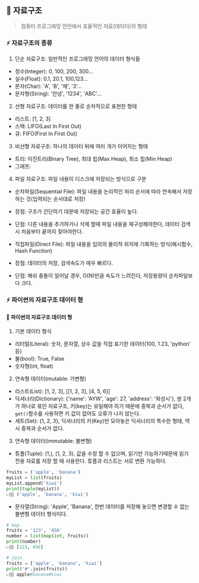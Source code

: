 ## 📍 자료구조
> 컴퓨터 프로그래밍 언언에서 효율적인 자료(데이터)의 형태

### ⚡️ 자료구조의 종류
1. 단순 자료구조: 일반적인 프로그래밍 언어의 데이터 형식들
  * 정수(Integer): 0, 100, 200, 300...
  * 실수(Float): 0.1, 20.1, 100,123...
  * 문자(Char): 'A', 'B', '채', '3'...
  * 문자형(String): '안녕', '1234', 'ABC'...

2. 선형 자료구조: 데이터를 한 줄로 순차적으로 표현한 형태
  * 리스트: [1, 2, 3]
  * 스택: LIFO(Last In First Out)
  * 큐: FIFO(First In First Out)

3. 비선형 자료구조: 하나의 데이터 뒤에 여러 개가 이어지는 형태
  * 트리: 이진트리(Binary Tree), 최대 힙(Max Heap), 최소 힙(Min Heap)
  * 그래프: 

4. 파일 자료구조: 파일 내용이 디스크에 저장되는 방식으로 구분
  * 순차파일(Sequential File): 파일 내용을 논리적인 처리 순서에 따라 연속해서 저장하는 것(입력되는 순서대로 저장)
  * 장점: 구조가 간단하기 대문에 저장되는 공간 효율이 높다.
  * 단점: 다른 내용을 추가하거나 삭제 할때 파일 내용을 재구성해야한다, 데이터 검색시 처음부터 끝까지 찾아야한다.

  * 직접파일(Direct File): 파일 내용을 임의의 물리적 위치에 기록하는 방식(해시함수, Hash Function)
  * 장점: 데이터의 저장, 검색속도가 매우 빠르다.
  * 단점: 해쉬 충돌이 일어날 경우, O(N)만큼 속도가 느려진다, 저장용량이 순차파일보다 크다.

### ⚡️ 파이썬의 자료구조 데이터 형

#### 📌 파이썬의 자료구조 데이터 형
1. 기본 데이터 형식
  * 리터럴(Literal): 숫자, 문자열, 상수 값을 직접 표기한 데이터(100, 1.23, 'python' 등)
  * 불(bool): True, False
  * 숫자형(int, float)

2. 연속형 데이터(mutable: 가변형)
  * 리스트(List): [1, 2, 3], [[1, 2, 3], [4, 5, 6]]
  * 딕셔너리(Dictionary): {'name': 'AYW', 'age': 27, 'address': '화성시'}, 쌍 2개가 하나로 묶인 자료구조, 키(key)는 유일해야 하기 때문에 중복과 순서가 없다, `get()`함수를 사용하면 키 값이 없어도 오류가 나지 않는다.
  * 세트(Set): {1, 2, 3}, 딕셔너리의 키(Key)만 모아놓은 딕셔너리의 특수한 형태, 역시 중복과 순서가 없다.

3. 연속형 데이터(immutable: 불변형)
  * 튜플(Tuple): (1,), (1, 2, 3), 값을 수정 할 수 없으며, 읽기만 가능하기때문에 읽기 전용 자료를 저장 할 때 사용한다. 튜플과 리스트는 서로 변환 가능하다.
```python
fruits = ('apple', 'banana')
myList = list(fruits)
myList.append('kiwi')
print(tuple(myList))
👉🏽 ('apple', 'banana', 'kiwi')
```
  * 문자열(String): 'Apple', 'Banana', 한번 데이터를 저장해 놓으면 변경할 수 없는 불변형 데이터 형식이다.
```python
# map
fruits = '123', '456'
number = list(map(int, fruits))
print(number)
👉🏽 [123, 456]

# join
fruits = ['apple', 'banana', 'kiwi']
print('#'.join(fruits))
👉🏽 apple#banana#kiwi
```







